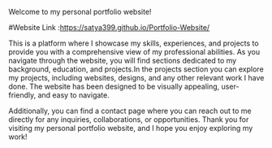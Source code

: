 Welcome to my personal portfolio website! 

#Website Link :https://satya399.github.io/Portfolio-Website/

This is a platform where I showcase my skills, experiences, and projects to provide you with a comprehensive view of my professional abilities. As you navigate through the website, you will find sections dedicated to my background, education, and projects.In the projects section you can explore my projects, including websites, designs, and any other relevant work I have done. The website has been designed to be visually appealing, user-friendly, and easy to navigate.

Additionally, you can find a contact page where you can reach out to me directly for any inquiries, collaborations, or opportunities. Thank you for visiting my personal portfolio website, and I hope you enjoy exploring my work!
